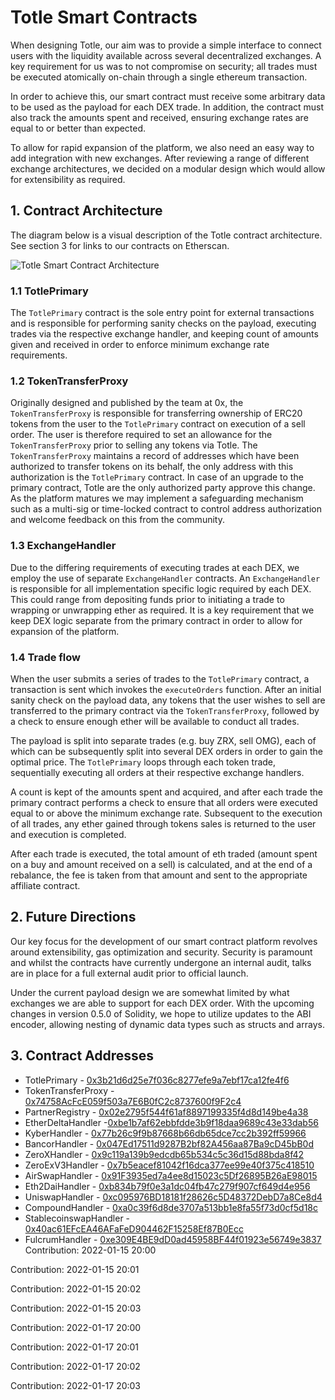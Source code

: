 # Totle Smart Contracts
When designing Totle, our aim was to provide a simple interface to connect users with the liquidity available across several decentralized exchanges. A key requirement for us was to not compromise on security; all trades must be executed atomically on-chain through a single ethereum transaction.

In order to achieve this, our smart contract must receive some arbitrary data to be used as the payload for each DEX trade. In addition, the contract must also track the amounts spent and received, ensuring exchange rates are equal to or better than expected.

To allow for rapid expansion of the platform, we also need an easy way to add integration with new exchanges. After reviewing a range of different exchange architectures, we decided on a modular design which would allow for extensibility as required.

## 1. Contract Architecture
The diagram below is a visual description of the Totle contract architecture. See section 3 for links to our contracts on Etherscan.

![Totle Smart Contract Architecture](https://raw.githubusercontent.com/TotlePlatform/contracts/master/doc/diagram.png)

### 1.1 TotlePrimary
The `TotlePrimary` contract is the sole entry point for external transactions and is responsible for performing sanity checks on the payload, executing trades via the respective exchange handler, and keeping count of amounts given and received in order to enforce minimum exchange rate requirements.

### 1.2 TokenTransferProxy
Originally designed and published by the team at 0x, the `TokenTransferProxy` is responsible for transferring ownership of ERC20 tokens from the user to the `TotlePrimary` contract on execution of a sell order. The user is therefore required to set an allowance for the `TokenTransferProxy` prior to selling any tokens via Totle. The `TokenTransferProxy` maintains a record of addresses which have been authorized to transfer tokens on its behalf, the only address with this authorization is the `TotlePrimary` contract. In case of an upgrade to the primary contract, Totle are the only authorized party approve this change. As the platform matures we may implement a safeguarding mechanism such as a multi-sig or time-locked contract to control address authorization and welcome feedback on this from the community.

### 1.3 ExchangeHandler
Due to the differing requirements of executing trades at each DEX, we employ the use of separate `ExchangeHandler` contracts. An `ExchangeHandler` is responsible for all implementation specific logic required by each DEX. This could range from depositing funds prior to initiating a trade to wrapping or unwrapping ether as required. It is a key requirement that we keep DEX logic separate from the primary contract in order to allow for expansion of the platform.

### 1.4 Trade flow
When the user submits a series of trades to the `TotlePrimary` contract, a transaction is sent which invokes the `executeOrders` function. After an initial sanity check on the payload data, any tokens that the user wishes to sell are transferred to the primary contract via the `TokenTransferProxy`, followed by a check to ensure enough ether will be available to conduct all trades.

The payload is split into separate trades (e.g. buy ZRX, sell OMG), each of which can be subsequently split into several DEX orders in order to gain the optimal price. The `TotlePrimary` loops through each token trade, sequentially executing all orders at their respective exchange handlers.

A count is kept of the amounts spent and acquired, and after each trade the primary contract performs a check to ensure that all orders were executed equal to or above the minimum exchange rate. Subsequent to the execution of all trades, any ether gained through tokens sales is returned to the user and execution is completed.

After each trade is executed, the total amount of eth traded (amount spent on a buy and amount received on a sell) is calculated, and at the end of a rebalance, the fee is taken from that amount and sent to the appropriate affiliate contract.

## 2.  Future Directions
Our key focus for the development of our smart contract platform revolves around extensibility, gas optimization and security. Security is paramount and whilst the contracts have currently undergone an internal audit, talks are in place for a full external audit prior to official launch.

Under the current payload design we are somewhat limited by what exchanges we are able to support for each DEX order. With the upcoming changes in version 0.5.0 of Solidity, we hope to utilize updates to the ABI encoder, allowing nesting of dynamic data types such as structs and arrays.

## 3. Contract Addresses
- TotlePrimary - [0x3b21d6d25e7f036c8277efe9a7ebf17ca12fe4f6](https://etherscan.io/address/0x3b21d6d25e7f036c8277efe9a7ebf17ca12fe4f6)
- TokenTransferProxy - [0x74758AcFcE059f503a7E6B0fC2c8737600f9F2c4](https://etherscan.io/address/0x74758AcFcE059f503a7E6B0fC2c8737600f9F2c4)
- PartnerRegistry - [0x02e2795f544f61af8897199335f4d8d149be4a38](https://etherscan.io/address/0x02e2795f544f61af8897199335f4d8d149be4a38)
- EtherDeltaHandler -[0xbe1b7af62ebbfdde3b9f18daa9689c43e33dab56](https://etherscan.io/address/0xbe1b7af62ebbfdde3b9f18daa9689c43e33dab56)
- KyberHandler - [0x77b26c9f9b87668b66db65dce7cc2b392ff59966](https://etherscan.io/address/0x77b26c9f9b87668b66db65dce7cc2b392ff59966)
- BancorHandler - [0x047Ed17511d9287B2bf82A456aa87Ba9cD45bB0d](https://etherscan.io/address/0x047Ed17511d9287B2bf82A456aa87Ba9cD45bB0d)
- ZeroXHandler - [0x9c119a139b9edcdb65b534c5c36d15d88bda8f42](https://etherscan.io/address/0x9c119a139b9edcdb65b534c5c36d15d88bda8f42)
- ZeroExV3Handler - [0x7b5eacef81042f16dca377ee99e40f375c418510](https://etherscan.io/address/0x7b5eacef81042f16dca377ee99e40f375c418510)
- AirSwapHandler - [0x91F3935ed7a4ee8d15023c5Df26895B26aE98015](https://etherscan.io/address/0x91F3935ed7a4ee8d15023c5Df26895B26aE98015)
- Eth2DaiHandler - [0xb834b79f0e3a1dc04fb47c279f907cf649d4e956](https://etherscan.io/address/0xb834b79f0e3a1dc04fb47c279f907cf649d4e956)
- UniswapHandler - [0xc095976BD18181f28626c5D48372DebD7a8Ce8d4](https://etherscan.io/address/0xc095976BD18181f28626c5D48372DebD7a8Ce8d4)
- CompoundHandler - [0xa0c39f6d8de3707a513bb1e8fa55f73d0cf5d18c](https://io/address/0xa0c39f6d8de3707a513bb1e8fa55f73d0cf5d18c)
- StablecoinswapHandler - [0x40ac61EFcEA46AFaFeD904462F15258Ef87B0Ecc](https://etherscan.io/address/0x40ac61EFcEA46AFaFeD904462F15258Ef87B0Ecc)
- FulcrumHandler - [0xe309E4BE9dD0ad45958BF44f01923e56749e3837](https://etherscan.io/address/0xe309E4BE9dD0ad45958BF44f01923e56749e3837)
Contribution: 2022-01-15 20:00

Contribution: 2022-01-15 20:01

Contribution: 2022-01-15 20:02

Contribution: 2022-01-15 20:03

Contribution: 2022-01-17 20:00

Contribution: 2022-01-17 20:01

Contribution: 2022-01-17 20:02

Contribution: 2022-01-17 20:03

